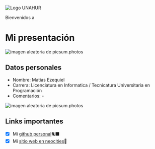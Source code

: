 ![Logo UNAHUR](./assets/UNAHUR.png)

Bienvenidos a
# Mi presentación
![imagen aleatoria de picsum.photos](https://picsum.photos/1600/300?random=1)

## Datos personales
* Nombre: Matias Ezequiel
* Carrera: Licenciatura en Informatica / Tecnicatura Universitaria en Programación
* Comentarios: -

![imagen aleatoria de picsum.photos](https://picsum.photos/1600/300?random=2)

## Links importantes
- [x] Mi [github personal](https://github.com/Matytoonist)🐈‍⬛
- [x] Mi [sitio web en neocities](https://matytoonistarchive.neocities.org/)🌆
